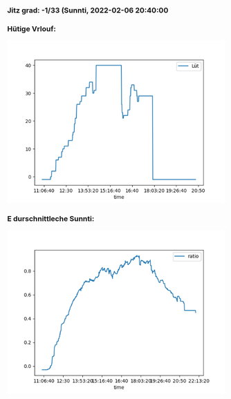 ### Jitz grad: -1/33 (Sunnti, 2022-02-06 20:40:00

### Hütige Vrlouf:
![Graph](Today.png)

### E durschnittleche Sunnti:
![Graph](Sunnti.png)